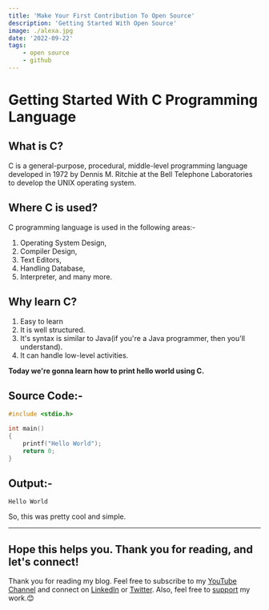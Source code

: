 ```yaml
---
title: 'Make Your First Contribution To Open Source'
description: 'Getting Started With Open Source'
image: ./alexa.jpg
date: '2022-09-22'
tags: 
    - open source
    - github
---
```


# Getting Started With C Programming Language

## What is C?
C is a general-purpose, procedural, middle-level programming language developed in 1972 by Dennis M. Ritchie at the Bell Telephone Laboratories to develop the UNIX operating system.

## Where C is used?
C programming language is used in the following areas:-
1. Operating System Design,
2. Compiler Design,
3. Text Editors,
4. Handling Database,
6. Interpreter, and many more.

## Why learn C?
1. Easy to learn
2. It is well structured.
3. It's syntax is similar to Java(if you're a Java programmer, then you'll understand).
4. It can handle low-level activities.

**Today we're gonna learn how to print hello world using C.**

## Source Code:-

```c
#include <stdio.h>

int main()
{
    printf("Hello World");
    return 0;
}
```
## Output:-
```
Hello World
```
So, this was pretty cool and simple.

---

## Hope this helps you. Thank you for reading, and let's connect!
Thank you for reading my blog. Feel free to subscribe to my [YouTube Channel](https://www.youtube.com/channel/UCsuzc8lqAbgUYo4yzpjtfSw) and connect on [LinkedIn](https://www.linkedin.com/in/susmita-dey-15a15a210/) or [Twitter](https://twitter.com/its_SusmitaDey).
Also, feel free to [support](https://www.buymeacoffee.com/susmitadey) my work.😊